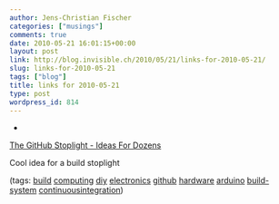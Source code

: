 ```yaml
---
author: Jens-Christian Fischer
categories: ["musings"]
comments: true
date: 2010-05-21 16:01:15+00:00
layout: post
link: http://blog.invisible.ch/2010/05/21/links-for-2010-05-21/
slug: links-for-2010-05-21
tags: ["blog"]
title: links for 2010-05-21
type: post
wordpress_id: 814
---
```


  * 
                

[The GitHub Stoplight - Ideas For Dozens](http://www.urbanhonking.com/ideasfordozens/2010/05/the_github_stoplight.html)


                

Cool idea for a build stoplight


                

(tags: [build](http://delicious.com/jaycee/build) [computing](http://delicious.com/jaycee/computing) [diy](http://delicious.com/jaycee/diy) [electronics](http://delicious.com/jaycee/electronics) [github](http://delicious.com/jaycee/github) [hardware](http://delicious.com/jaycee/hardware) [arduino](http://delicious.com/jaycee/arduino) [build-system](http://delicious.com/jaycee/build-system) [continuousintegration](http://delicious.com/jaycee/continuousintegration))


            
